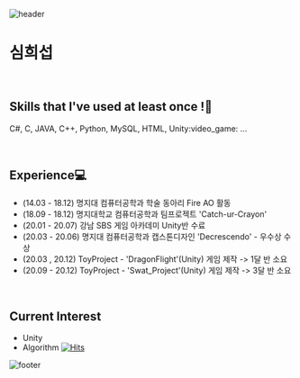 ![header](https://capsule-render.vercel.app/api?type=Rect&color=gradient&height=50&section=header&text=My%20Profile&fontSize=40)
# 심희섭
<br>

## Skills that I've used at least once !:punch:
<p>C#, C, JAVA, C++, Python, MySQL, HTML, Unity:video_game: ...<p/>
<br>

## Experience:computer:
* (14.03 - 18.12) 명지대 컴퓨터공학과 학술 동아리 Fire AO 활동
* (18.09 - 18.12) 명지대학교 컴퓨터공학과 팀프로젝트 'Catch-ur-Crayon'
* (20.01 - 20.07) 강남 SBS 게임 아카데미 Unity반 수료
* (20.03 - 20.06) 명지대 컴퓨터공학과 캡스톤디자인 'Decrescendo' - 우수상 수상
* (20.03 , 20.12) ToyProject - 'DragonFlight'(Unity) 게임 제작 -> 1달 반 소요 
* (20.09 - 20.12) ToyProject - 'Swat_Project'(Unity) 게임 제작 -> 3달 반 소요
<br>

## Current Interest
* Unity
* Algorithm
[![Hits](https://hits.seeyoufarm.com/api/count/incr/badge.svg?url=https%3A%2F%2Fgithub.com%2Ftlagmltjq11&count_bg=%2379C83D&title_bg=%23555555&icon=ello.svg&icon_color=%23FFFA00&title=hits&edge_flat=false)](https://hits.seeyoufarm.com)

![footer](https://capsule-render.vercel.app/api?type=Rect&color=gradient&height=50&section=header&text=My%20Profile&fontSize=40)
<!--
**tlagmltjq11/tlagmltjq11** is a ✨ _special_ ✨ repository because its `README.md` (this file) appears on your GitHub profile.

Here are some ideas to get you started:

- 🔭 I’m currently working on ...
- 🌱 I’m currently learning ...
- 👯 I’m looking to collaborate on ...
- 🤔 I’m looking for help with ...
- 💬 Ask me about ...
- 📫 How to reach me: ...
- 😄 Pronouns: ...
- ⚡ Fun fact: ...
-->
